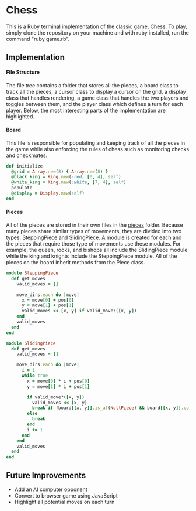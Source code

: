# Chess

This is a Ruby terminal implementation of the classic game, Chess. To play, simply clone the repository on your machine and with ruby installed, run the command "ruby game.rb".

## Implementation

#### File Structure

The file tree contains a folder that stores all the pieces, a board class to track all the pieces, a cursor class to display a cursor on the grid, a display class that handles rendering, a game class that handles the two players and toggles between them, and the player class which defines a turn for each player. Below, the most interesting parts of the implementation are highlighted.

#### Board

This file is responsible for populating and keeping track of all the pieces in the game while also enforcing the rules of chess such as monitoring checks and checkmates.

  ```ruby
  def initialize
    @grid = Array.new(8) { Array.new(8) }
    @black_king = King.new(:red, [0, 4], self)
    @white_king = King.new(:white, [7, 4], self)
    populate
    @display = Display.new(self)
  end
  ```

#### Pieces

All of the pieces are stored in their own files in the [pieces][pieces] folder. Because many pieces share similar types of movements, they are divided into two types: SteppingPiece and SlidingPiece. A module is created for each and the pieces that require those type of movements use these modules. For example, the queen, rooks, and bishops all include the SlidingPiece module while the king and knights include the SteppingPiece module. All of the pieces on the board inherit methods from the Piece class.

  ```ruby
  module SteppingPiece
    def get_moves
      valid_moves = []

      move_dirs.each do |move|
        x = move[0] + pos[0]
        y = move[1] + pos[1]
        valid_moves << [x, y] if valid_move?([x, y])
      end
      valid_moves
    end
  end

  module SlidingPiece
    def get_moves
      valid_moves = []

      move_dirs.each do |move|
        i = 1
        while true
          x = move[0] * i + pos[0]
          y = move[1] * i + pos[1]

          if valid_move?([x, y])
            valid_moves << [x, y]
            break if !board[[x, y]].is_a?(NullPiece) && board[[x, y]].color != color
          else
            break
          end
          i += 1
        end
      end
      valid_moves
    end
  end
  ```

## Future Improvements

- Add an AI computer opponent
- Convert to browser game using JavaScript
- Highlight all potential moves on each turn

[pieces]: ./pieces
